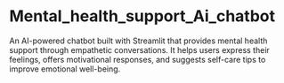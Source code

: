# Mental_health_support_Ai_chatbot
An AI-powered chatbot built with Streamlit that provides mental health support through empathetic conversations. It helps users express their feelings, offers motivational responses, and suggests self-care tips to improve emotional well-being.
